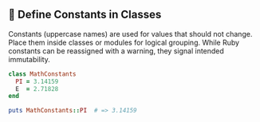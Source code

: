 ## 💎 Define Constants in Classes

Constants (uppercase names) are used for values that should not change. Place them inside classes or modules for logical grouping. While Ruby constants can be reassigned with a warning, they signal intended immutability.

```ruby
class MathConstants
  PI = 3.14159
  E  = 2.71828
end

puts MathConstants::PI  # => 3.14159
```